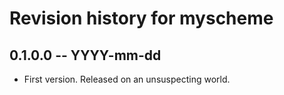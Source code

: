 # Revision history for myscheme

## 0.1.0.0 -- YYYY-mm-dd

* First version. Released on an unsuspecting world.
